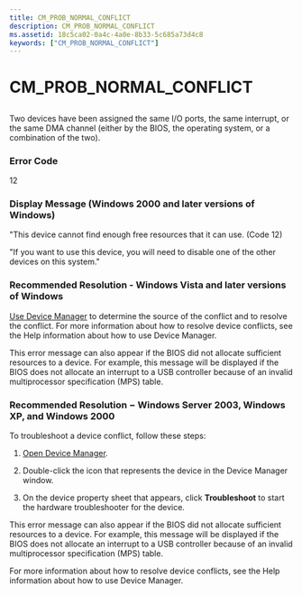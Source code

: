 ```yaml
---
title: CM_PROB_NORMAL_CONFLICT
description: CM_PROB_NORMAL_CONFLICT
ms.assetid: 18c5ca02-0a4c-4a0e-8b33-5c685a73d4c8
keywords: ["CM_PROB_NORMAL_CONFLICT"]
---
```


# CM_PROB_NORMAL_CONFLICT


## <a href="" id="ddk-cm-prob-normal-conflict-dg"></a>


Two devices have been assigned the same I/O ports, the same interrupt, or the same DMA channel (either by the BIOS, the operating system, or a combination of the two).

### Error Code

12

### Display Message (Windows 2000 and later versions of Windows)

"This device cannot find enough free resources that it can use. (Code 12)

"If you want to use this device, you will need to disable one of the other devices on this system."

### Recommended Resolution - Windows Vista and later versions of Windows

[Use Device Manager](using-device-manager.md) to determine the source of the conflict and to resolve the conflict. For more information about how to resolve device conflicts, see the Help information about how to use Device Manager.

This error message can also appear if the BIOS did not allocate sufficient resources to a device. For example, this message will be displayed if the BIOS does not allocate an interrupt to a USB controller because of an invalid multiprocessor specification (MPS) table.

### Recommended Resolution − Windows Server 2003, Windows XP, and Windows 2000

To troubleshoot a device conflict, follow these steps:

1.  [Open Device Manager](using-device-manager.md).

2.  Double-click the icon that represents the device in the Device Manager window.

3.  On the device property sheet that appears, click **Troubleshoot** to start the hardware troubleshooter for the device.

This error message can also appear if the BIOS did not allocate sufficient resources to a device. For example, this message will be displayed if the BIOS does not allocate an interrupt to a USB controller because of an invalid multiprocessor specification (MPS) table.

For more information about how to resolve device conflicts, see the Help information about how to use Device Manager.

 

 





